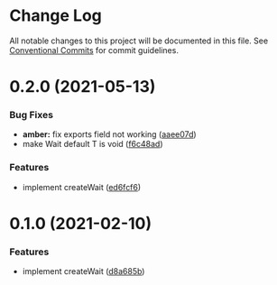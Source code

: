 # Change Log

All notable changes to this project will be documented in this file. See
[Conventional Commits](https://conventionalcommits.org) for commit guidelines.

# 0.2.0 (2021-05-13)

### Bug Fixes

- **amber:** fix exports field not working
  ([aaee07d](https://github.com/tkesgar/amber/commit/aaee07d4d290c1dc225802485d721aedacde3067))
- make Wait<T> default T is void
  ([f6c48ad](https://github.com/tkesgar/amber/commit/f6c48adb648058289614e03df70d39b5523266e5))

### Features

- implement createWait
  ([ed6fcf6](https://github.com/tkesgar/amber/commit/ed6fcf62990cee061226cae1d5d2828d8812039d))

# 0.1.0 (2021-02-10)

### Features

- implement createWait
  ([d8a685b](https://github.com/tkesgar/amber/commit/d8a685bc4a00e91973e9d88cf0d2916b69fd3d86))
